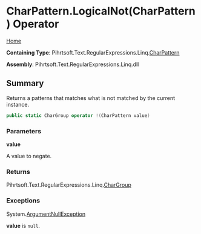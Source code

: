 # CharPattern\.LogicalNot\(CharPattern\) Operator

[Home](../../../../../../README.md)

**Containing Type**: Pihrtsoft\.Text\.RegularExpressions\.Linq\.[CharPattern](../README.md)

**Assembly**: Pihrtsoft\.Text\.RegularExpressions\.Linq\.dll

## Summary

Returns a patterns that matches what is not matched by the current instance\.

```csharp
public static CharGroup operator !(CharPattern value)
```

### Parameters

**value**

A value to negate\.

### Returns

Pihrtsoft\.Text\.RegularExpressions\.Linq\.[CharGroup](../../CharGroup/README.md)

### Exceptions

System\.[ArgumentNullException](https://docs.microsoft.com/en-us/dotnet/api/system.argumentnullexception)

**value** is `null`\.

